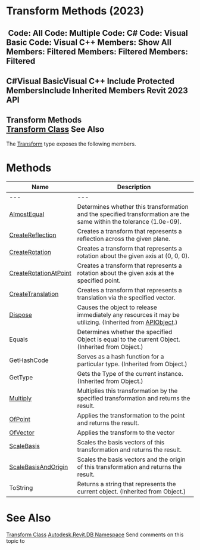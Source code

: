 # Transform Methods (2023)

﻿
 Code: All Code: Multiple Code: C# Code: Visual Basic Code: Visual C++  Members: Show All Members: Filtered Members: Filtered Members: Filtered   
---  
C#Visual BasicVisual C++
Include Protected MembersInclude Inherited Members
Revit 2023 API  
---  
Transform Methods  
[Transform Class](58dd01c8-b3fc-7142-e4f3-c524079a282d.md "Transform Class") See Also  
---  
The [Transform](58dd01c8-b3fc-7142-e4f3-c524079a282d.md "Transform Class") type exposes the following members.
# Methods
| Name | Description |
| --- | --- |
| --- | --- | --- |
| [AlmostEqual](91717709-a62e-9880-527e-d52a9a0ae048.md "AlmostEqual Method") | Determines whether this transformation and the specified transformation are the same within the tolerance (1.0e-09). |
| [CreateReflection](7c6c9293-64ca-ef47-3365-803e7f802883.md "CreateReflection Method") | Creates a transform that represents a reflection across the given plane. |
| [CreateRotation](01cddc01-b348-3c51-d2ad-c61ac64c6da4.md "CreateRotation Method") | Creates a transform that represents a rotation about the given axis at (0, 0, 0). |
| [CreateRotationAtPoint](8da64cca-bea9-4750-1f79-f6de3867191e.md "CreateRotationAtPoint Method") | Creates a transform that represents a rotation about the given axis at the specified point. |
| [CreateTranslation](b1a26f8c-1593-5b74-d78e-d4261ec5ebe5.md "CreateTranslation Method") | Creates a transform that represents a translation via the specified vector. |
| [Dispose](7c03212a-b587-1c89-3912-efea0d2619c5.md "Dispose Method") | Causes the object to release immediately any resources it may be utilizing. (Inherited from [APIObject](beb86ef5-39ad-3f0d-0cd9-0c929387a2bb.md "APIObject Class").) |
| Equals | Determines whether the specified Object is equal to the current Object. (Inherited from Object.) |
| GetHashCode | Serves as a hash function for a particular type.  (Inherited from Object.) |
| GetType | Gets the Type of the current instance. (Inherited from Object.) |
| [Multiply](dca45f2a-e404-765e-4bb8-cf39982bf034.md "Multiply Method") | Multiplies this transformation by the specified transformation and returns the result. |
| [OfPoint](55c834aa-ef75-f6f1-4c89-d908d842e9d6.md "OfPoint Method") | Applies the transformation to the point and returns the result. |
| [OfVector](4d5b7075-1b79-639d-5da2-eb23372bc888.md "OfVector Method") | Applies the transform to the vector |
| [ScaleBasis](35360886-77c5-4117-e395-b83b95f9c884.md "ScaleBasis Method") | Scales the basis vectors of this transformation and returns the result. |
| [ScaleBasisAndOrigin](460caa53-d288-7cfe-dbb8-eadf4682329d.md "ScaleBasisAndOrigin Method") | Scales the basis vectors and the origin of this transformation and returns the result. |
| ToString | Returns a string that represents the current object. (Inherited from Object.) |

# See Also
[Transform Class](58dd01c8-b3fc-7142-e4f3-c524079a282d.md "Transform Class")
[Autodesk.Revit.DB Namespace](87546ba7-461b-c646-cbb1-2cb8f5bff8b2.md "Autodesk.Revit.DB Namespace")
Send comments on this topic to 